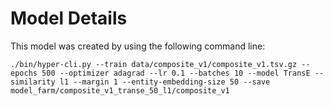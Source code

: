 
# Model Details

This model was created by using the following command line:

```
./bin/hyper-cli.py --train data/composite_v1/composite_v1.tsv.gz --epochs 500 --optimizer adagrad --lr 0.1 --batches 10 --model TransE --similarity l1 --margin 1 --entity-embedding-size 50 --save model_farm/composite_v1_transe_50_l1/composite_v1
```
        